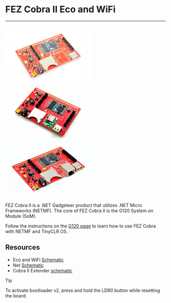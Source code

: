 # FEZ Cobra II Eco and WiFi
---
![FEZ Cobra II Eco](images/fez-cobra-ii.jpg) ![FEZ Cobra II WiFi](images/fez-cobra-ii-wifi.jpg) ![FEZ Cobra II](images/fez-cobra-ii-net.jpg)

FEZ Cobra II is a .NET Gadgeteer product that utilizes .NET Micro Frameworks (NETMF). The core of FEZ Cobra II is the G120 System on Module (SoM).

Follow the instructions on the [G120 page](../netmf/g120.md) to learn how to use FEZ Cobra with NETMF and TinyCLR OS.

## Resources
* Eco and WiFi [Schematic](http://files.ghielectronics.com/downloads/Schematics/FEZ/FEZ%20Cobra%20II%20Schematic.pdf)
* Net [Schematic](http://files.ghielectronics.com/downloads/Schematics/FEZ/FEZ%20Cobra%20II%20Net%20Schematic.pdf)
* Cobra II Extender [schematic](http://files.ghielectronics.com/downloads/Schematics/FEZ/FEZ%20Cobra%20II%20Extender%20Schematic.pdf)

> [!Tip]
> To activate bootloader v2, press and hold the LDR0 button while resetting the board.

